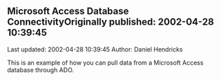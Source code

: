 ## Microsoft Access Database ConnectivityOriginally published: 2002-04-28 10:39:45 
Last updated: 2002-04-28 10:39:45 
Author: Daniel Hendricks 
 
This is an example of how you can pull data from a Microsoft Access database through ADO.